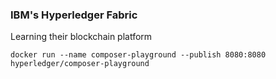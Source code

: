 ### IBM's Hyperledger Fabric
Learning their blockchain platform

    docker run --name composer-playground --publish 8080:8080 hyperledger/composer-playground
